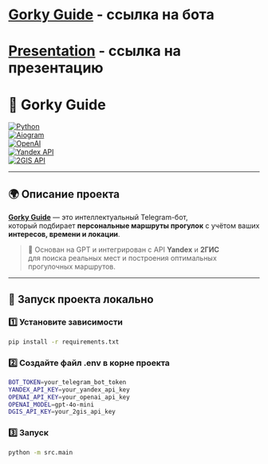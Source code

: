 # [Gorky Guide](https://t.me/NNAITourBot) - ссылка на бота
# [Presentation](https://docs.google.com/presentation/d/1m2Mgtgxvwxzj4nGEFLSONLhQ5lFlFBO3vjHYzb1jChU/edit?slide=id.g39ef09e4831_3_0#slide=id.g39ef09e4831_3_0) - ссылка на презентацию

# 🤖 Gorky Guide 

[![Python](https://img.shields.io/badge/Python-3.10%2B-blue?logo=python&logoColor=white)](https://www.python.org/)  
[![Aiogram](https://img.shields.io/badge/aiogram-3.x-green?logo=telegram&logoColor=white)](https://docs.aiogram.dev/)  
[![OpenAI](https://img.shields.io/badge/OpenAI-GPT--4o--mini-black?logo=openai&logoColor=white)](https://platform.openai.com/)  
[![Yandex API](https://img.shields.io/badge/Yandex%20API-Geocoder-red?logo=yandex&logoColor=white)](https://yandex.ru/dev/maps/geocoder/)  
[![2GIS API](https://img.shields.io/badge/2GIS%20API-Places-brightgreen?logo=2gis&logoColor=white)](https://dev.2gis.com/)  

---

## 🌍 Описание проекта  

**[Gorky Guide](https://t.me/NNAITourBot)** — это интеллектуальный Telegram-бот,  
который подбирает **персональные маршруты прогулок** с учётом ваших **интересов, времени и локации**.  

> 🧠 Основан на GPT и интегрирован с API **Yandex** и **2ГИС**  
> для поиска реальных мест и построения оптимальных прогулочных маршрутов.  

---

## 🚀 Запуск проекта локально  

### 1️⃣ Установите зависимости  
```bash
pip install -r requirements.txt
```

### 2️⃣ Создайте файл .env в корне проекта
```bash
BOT_TOKEN=your_telegram_bot_token
YANDEX_API_KEY=your_yandex_api_key
OPENAI_API_KEY=your_openai_api_key
OPENAI_MODEL=gpt-4o-mini
DGIS_API_KEY=your_2gis_api_key
```

### 3️⃣ Запуск
```bash
python -m src.main
```

